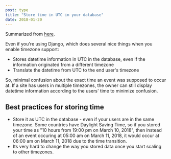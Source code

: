 ```yaml
---
post: type
title: "Store time in UTC in your database"
date: 2018-01-20
---
```


Summarized from [here](https://docs.djangoproject.com/en/2.0/topics/i18n/timezones/).

Even if you're using Django, which does several nice things when you
enable timezone support:
* Stores datetime information in UTC in the database, even if the information
  originated from a different timezone
* Translate the datetime from UTC to the end user's timezone

So, minimal confusion about the exact time an event was supposed to occur at.
If a site has users in multiple timezones, the owner
can still display datetime information according to the users' time
to minimize confusion.

## Best practices for storing time

* Store it as UTC in the database - even if your users are in the same timezone.
  Some countries have Daylight Saving Time, so if you stored your time as 
  "10 hours from 19:00 pm on March 10, 2018", 
  then instead of an event occuring at 05:00 am on March 11, 2018,
  it would occur at 06:00 am on March 11, 2018 due to the time transition.
* Its very hard to change the way you stored data once you start scaling
  to other timezones.
